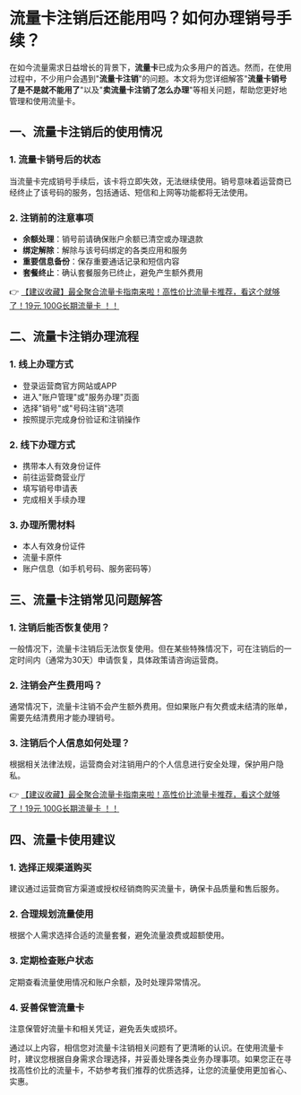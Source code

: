# 流量卡注销后还能用吗？如何办理销号手续？

在如今流量需求日益增长的背景下，**流量卡**已成为众多用户的首选。然而，在使用过程中，不少用户会遇到"**流量卡注销**"的问题。本文将为您详细解答"**流量卡销号了是不是就不能用了**"以及"**卖流量卡注销了怎么办理**"等相关问题，帮助您更好地管理和使用流量卡。

## 一、流量卡注销后的使用情况

### 1. 流量卡销号后的状态
当流量卡完成销号手续后，该卡将立即失效，无法继续使用。销号意味着运营商已经终止了该号码的服务，包括通话、短信和上网等功能都将无法使用。

### 2. 注销前的注意事项
- **余额处理**：销号前请确保账户余额已清空或办理退款
- **绑定解除**：解除与该号码绑定的各类应用和服务
- **重要信息备份**：保存重要通话记录和短信内容
- **套餐终止**：确认套餐服务已终止，避免产生额外费用

👉 [【建议收藏】最全聚合流量卡指南来啦！高性价比流量卡推荐，看这个就够了！19元 100G长期流量卡 ！！](https://bit.ly/Liuliangka)

## 二、流量卡注销办理流程

### 1. 线上办理方式
- 登录运营商官方网站或APP
- 进入"账户管理"或"服务办理"页面
- 选择"销号"或"号码注销"选项
- 按照提示完成身份验证和注销操作

### 2. 线下办理方式
- 携带本人有效身份证件
- 前往运营商营业厅
- 填写销号申请表
- 完成相关手续办理

### 3. 办理所需材料
- 本人有效身份证件
- 流量卡原件
- 账户信息（如手机号码、服务密码等）

## 三、流量卡注销常见问题解答

### 1. 注销后能否恢复使用？
一般情况下，流量卡注销后无法恢复使用。但在某些特殊情况下，可在注销后的一定时间内（通常为30天）申请恢复，具体政策请咨询运营商。

### 2. 注销会产生费用吗？
通常情况下，流量卡注销不会产生额外费用。但如果账户有欠费或未结清的账单，需要先结清费用才能办理销号。

### 3. 注销后个人信息如何处理？
根据相关法律法规，运营商会对注销用户的个人信息进行安全处理，保护用户隐私。

👉 [【建议收藏】最全聚合流量卡指南来啦！高性价比流量卡推荐，看这个就够了！19元 100G长期流量卡 ！！](https://bit.ly/Liuliangka)

## 四、流量卡使用建议

### 1. 选择正规渠道购买
建议通过运营商官方渠道或授权经销商购买流量卡，确保卡品质量和售后服务。

### 2. 合理规划流量使用
根据个人需求选择合适的流量套餐，避免流量浪费或超额使用。

### 3. 定期检查账户状态
定期查看流量使用情况和账户余额，及时处理异常情况。

### 4. 妥善保管流量卡
注意保管好流量卡和相关凭证，避免丢失或损坏。

通过以上内容，相信您对流量卡注销相关问题有了更清晰的认识。在使用流量卡时，建议您根据自身需求合理选择，并妥善处理各类业务办理事项。如果您正在寻找高性价比的流量卡，不妨参考我们推荐的优质选择，让您的流量使用更加省心、实惠。